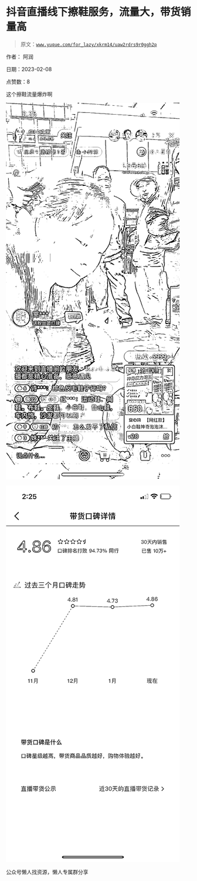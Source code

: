 # 抖音直播线下擦鞋服务，流量大，带货销量高

> 原文：[`www.yuque.com/for_lazy/xkrm14/uaw2rdrs9r0ggh2p`](https://www.yuque.com/for_lazy/xkrm14/uaw2rdrs9r0ggh2p)



作者： 阿润



日期：2023-02-08



点赞数：8



这个擦鞋流量爆炸啊



![](img/83b87359407fc4cef72f0154084a23a8.png)  

![](img/799aaf552dbeed217321d5e8eee84d42.png)  

公众号懒人找资源，懒人专属群分享

</ne-p></ne-p>